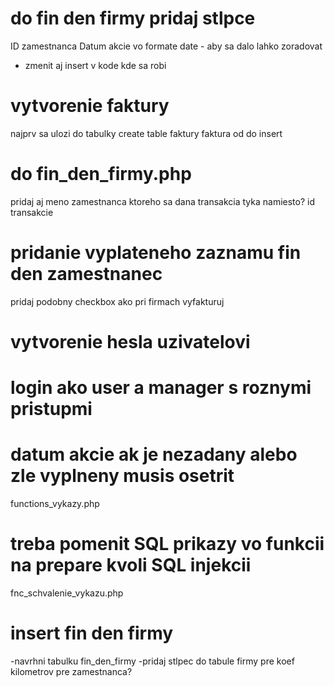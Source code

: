 # do fin den firmy pridaj stlpce
ID zamestnanca
Datum akcie vo formate date - aby sa dalo lahko zoradovat
- zmenit aj insert v kode kde sa robi

# vytvorenie faktury
najprv sa ulozi do tabulky 
create table faktury
faktura od do
insert

# do fin_den_firmy.php
pridaj aj meno zamestnanca ktoreho sa dana transakcia tyka
namiesto? id transakcie

# pridanie vyplateneho zaznamu fin den zamestnanec
pridaj podobny checkbox ako pri firmach vyfakturuj

# vytvorenie hesla uzivatelovi

# login ako user a manager s roznymi pristupmi

# datum akcie ak je nezadany alebo zle vyplneny musis osetrit
functions_vykazy.php

# treba pomenit SQL prikazy vo funkcii na prepare kvoli SQL injekcii
fnc_schvalenie_vykazu.php 

# insert fin den firmy
-navrhni tabulku fin_den_firmy
-pridaj stlpec do tabule firmy pre koef kilometrov pre zamestnanca?


